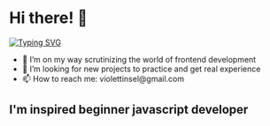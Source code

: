 <h1>Hi there! 🦕</h1>
<a href="https://git.io/typing-svg"><img src="https://readme-typing-svg.herokuapp.com?font=Indie+Flower&size=36&pause=1000&color=1696BB&background=2586FF00&width=435&lines=It's+Lisa" alt="Typing SVG" /></a>

<ul>
  <li>🌱 I’m on my way scrutinizing the world of frontend development</li>
  <li>🔭 I’m looking for new projects to practice and get real experience</li>
  <li>📫 How to reach me: violettinsel@gmail.com</li>
</ul>

<h2>I'm inspired beginner javascript developer</h2>

<!--
**waldblume/waldblume** is a ✨ _special_ ✨ repository because its `README.md` (this file) appears on your GitHub profile.

Here are some ideas to get you started:

- 🔭 I’m currently working on ...
- 🌱 I’m currently learning ...
- 👯 I’m looking to collaborate on ...
- 🤔 I’m looking for help with ...
- 💬 Ask me about ...
- 📫 How to reach me: ...
- 😄 Pronouns: ...
- ⚡ Fun fact: ...
-->
